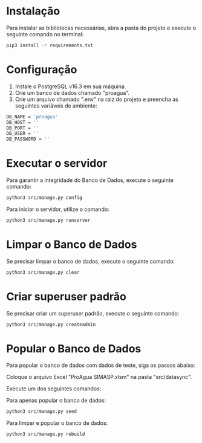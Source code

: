 # Instalação
Para instalar as bibliotecas necessárias, abra a pasta do projeto e execute o seguinte comando no terminal:

```sh
pip3 install -r requirements.txt
```

# Configuração
1. Instale o PostgreSQL v16.3 em sua máquina.
2. Crie um banco de dados chamado "proagua".
3. Crie um arquivo chamado ".env" na raiz do projeto e preencha as seguintes variáveis de ambiente:

```sh	
DB_NAME = 'proagua'
DB_HOST = ''
DB_PORT = ''
DB_USER = ''
DB_PASSWORD = ''
```

# Executar o servidor
Para garantir a integridade do Banco de Dados, execute o seguinte comando:
```sh
python3 src/manage.py config
```
Para iniciar o servidor, utilize o comando:
```sh
python3 src/manage.py runserver
```

# Limpar o Banco de Dados
Se precisar limpar o banco de dados, execute o seguinte comando:
```sh
python3 src/manage.py clear
```

# Criar superuser padrão
Se precisar criar um superuser padrão, execute o seguinte comando:
```sh
python3 src/manage.py createadmin
```

# Popular o Banco de Dados
Para popular o banco de dados com dados de teste, siga os passos abaixo:

Coloque o arquivo Excel "ProAgua SIMASP.xlsm" na pasta "src/datasync".

Execute um dos seguintes comandos:

Para apenas popular o banco de dados:

```sh
python3 src/manage.py seed
```
Para limpar e popular o banco de dados:

```sh
python3 src/manage.py rebuild
```